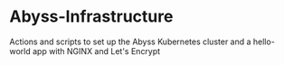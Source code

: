 # Abyss-Infrastructure

Actions and scripts to set up the Abyss Kubernetes cluster and a hello-world app with NGINX and Let's Encrypt
